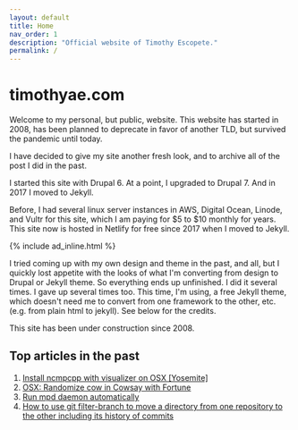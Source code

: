```yaml
---
layout: default
title: Home
nav_order: 1
description: "Official website of Timothy Escopete."
permalink: /
---
```


# timothyae.com

Welcome to my personal, but public, website. This website has started in 2008, has been planned to deprecate in favor of another TLD, but survived the pandemic until today.

I have decided to give my site another fresh look, and to archive all of the post I did in the past.

I started this site with Drupal 6. At a point, I upgraded to Drupal 7. And in 2017 I moved to Jekyll.

Before, I had several linux server instances in AWS, Digital Ocean, Linode, and Vultr for this site, which I am paying for $5 to $10 monthly for years. This site now is hosted in Netlify for free since 2017 when I moved to Jekyll.

{% include ad_inline.html %}

I tried coming up with my own design and theme in the past, and all, but I quickly lost appetite with the looks of what I'm converting from design to Drupal or Jekyll theme. So everything ends up unfinished. I did it several times. I gave up several times too. This time, I'm using, a free Jekyll theme, which doesn't need me to convert from one framework to the other, etc. (e.g. from plain html to jekyll). See below for the credits.

This site has been under construction since 2008.

## Top articles in the past 

1. [Install ncmpcpp with visualizer on OSX [Yosemite]](/article/install-ncmpcpp-with-visualizer-on-osx-yosemite) 
2. [OSX: Randomize cow in Cowsay with Fortune](/article/osx-randomize-cow-in-cowsay-with-fortune)
3. [Run mpd daemon automatically](/article/run-mpd-daemon-automatically)
4. [How to use git filter-branch to move a directory from one repository to the other including its history of commits](/article/git-filter-branch-to-move-directory-and-its-commits-across-repositories)
